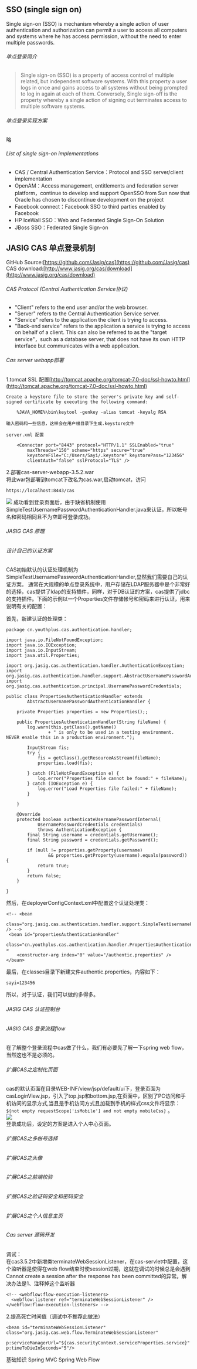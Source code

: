 ## SSO (single sign on)
Single sign-on (SSO) is mechanism whereby a single action of user authentication and authorization can permit a user to access all computers and systems where he has access permission, without the need to enter multiple passwords.  

###### 单点登录简介
> Single sign-on (SSO) is a property of access control of multiple related, but independent software systems. 
> With this property a user logs in once and gains access to all systems without being prompted to log in 
> again at each of them. Conversely, Single sign-off is the property whereby a single action of signing out 
> terminates access to multiple software systems.  

###### 单点登录实现方案
略

###### List of single sign-on implementations
* CAS / Central Authentication Service：Protocol and SSO server/client implementation  
* OpenAM：Access management, entitlements and federation server platform，continue to develop and support OpenSSO from Sun now that Oracle has chosen to discontinue development on the project
* Facebook connect：Facebook SSO to third parties enabled by Facebook  
* HP IceWall SSO：Web and Federated Single Sign-On Solution  
* JBoss SSO：Federated Single Sign-on  

## JASIG CAS‎ 单点登录机制

GitHub Source:[https://github.com/Jasig/cas](https://github.com/Jasig/cas)  
CAS download:[http://www.jasig.org/cas/download](http://www.jasig.org/cas/download)  

###### CAS Protocol (Central Authentication Service协议)

* "Client" refers to the end user and/or the web browser.
* "Server" refers to the Central Authentication Service server.
* "Service" refers to the application the client is trying to access.
* "Back-end service" refers to the application a service is trying to access on behalf of a client. This can also be referred to as the "target service"，such as a database server, that does not have its own HTTP interface but communicates with a web application.

###### Cas server webapp部署
1.tomcat SSL 配置[http://tomcat.apache.org/tomcat-7.0-doc/ssl-howto.html](http://tomcat.apache.org/tomcat-7.0-doc/ssl-howto.html)  

    Create a keystore file to store the server's private key and self-signed certificate by executing the following command:  

        %JAVA_HOME%\bin\keytool -genkey -alias tomcat -keyalg RSA

    输入密码和一些信息，这样会在用户根目录下生成.keystore文件  

    server.xml 配置

        <Connector port="8443" protocol="HTTP/1.1" SSLEnabled="true"
            maxThreads="150" scheme="https" secure="true"
            keystoreFile="C:/Users/Sayi/.keystore" keystorePass="123456"
            clientAuth="false" sslProtocol="TLS" />  

2.部署cas-server-webapp-3.5.2.war  
将此war包部署到tomcat下改名为cas.war,启动tomcat，访问

    https://localhost:8443/cas
![](cas-login.png)
成功看到登录页面后，由于缺省机制使用
SimpleTestUsernamePasswordAuthenticationHandler.java来认证，所以帐号名和密码相同且不为空即可登录成功。

###### JASIG CAS‎ 原理


###### 设计自己的认证方案
CAS初始默认的认证处理机制为SimpleTestUsernamePasswordAuthenticationHandler,显然我们需要自己的认证方案。
通常在大规模的单点登录系统中，用户存储在LDAP服务器中是个非常好的选择，cas提供了ldap的支持插件，同样，对于DB认证的方案，cas提供了jdbc的支持插件。下面的示例以一个Properties文件存储帐号和密码来进行认证，用来说明有关的配置：  

首先，新建认证的处理类：  

    package cn.youthplus.cas.authentication.handler;

    import java.io.FileNotFoundException;
    import java.io.IOException;
    import java.io.InputStream;
    import java.util.Properties;

    import org.jasig.cas.authentication.handler.AuthenticationException;
    import org.jasig.cas.authentication.handler.support.AbstractUsernamePasswordAuthenticationHandler;
    import org.jasig.cas.authentication.principal.UsernamePasswordCredentials;

    public class PropertiesAuthenticationHandler extends
            AbstractUsernamePasswordAuthenticationHandler {

        private Properties properties = new Properties();;

        public PropertiesAuthenticationHandler(String fileName) {
            log.warn(this.getClass().getName()
                    + " is only to be used in a testing environment.  NEVER enable this in a production environment.");

            InputStream fis;
            try {
                fis = getClass().getResourceAsStream(fileName);
                properties.load(fis);

            } catch (FileNotFoundException e) {
                log.error("Properties file cannot be found:" + fileName);
            } catch (IOException e) {
                log.error("Load Properties file failed:" + fileName);
            }

        }

        @Override
        protected boolean authenticateUsernamePasswordInternal(
                UsernamePasswordCredentials credentials)
                throws AuthenticationException {
            final String username = credentials.getUsername();
            final String password = credentials.getPassword();

            if (null != properties.getProperty(username)
                    && properties.getProperty(username).equals(password)) {
                return true;
            }
            return false;
        }

    }

然后，在deployerConfigContext.xml中配置这个认证处理类：

    <!-- <bean 
        class="org.jasig.cas.authentication.handler.support.SimpleTestUsernamePasswordAuthenticationHandler" /> -->
     <bean id="propertiesAuthenticationHandler"
        class="cn.youthplus.cas.authentication.handler.PropertiesAuthenticationHandler" >
        <constructor-arg index="0" value="/authentic.properties" />
    </bean>

最后，在classes目录下新建文件authentic.properties，内容如下：  

    sayi=123456

所以，对于认证，我们可以做的多得多。


###### JASIG CAS‎ 认证控制台

###### JASIG CAS‎ 登录流程flow
在了解整个登录流程中cas做了什么，我们有必要先了解一下spring web flow，当然这也不是必须的。


###### 扩展CAS之定制化页面
cas的默认页面在目录WEB-INF/view/jsp/default/ui下，登录页面为casLoginView.jsp，引入了top.jsp和bottom.jsp,在页面中，区别了PC访问和手机访问的显示方式,当且是手机访问方式且加载到手机的样式css文件将显示： `${not empty requestScope['isMobile'] and not empty mobileCss}` 。  
![](cus-login.jpg)  
登录成功后，设定的方案是进入个人中心页面。

###### 扩展CAS之多帐号选择

###### 扩展CAS之头像

###### 扩展CAS之前端校验

###### 扩展CAS之验证码安全和密码安全

###### 扩展CAS之个人信息主页


###### Cas server 源码开发
调试：  
在cas3.5.2中新增类terminateWebSessionListener，在cas-servlet中配置，这个监听器是使得在web flow结束时使session过期，这就在调试的时候总是会遇到Cannot create a session after the response has been committed的异常。解决办法是1、注释掉这个监听器  

    <!-- <webflow:flow-execution-listeners>
      <webflow:listener ref="terminateWebSessionListener" />
    </webflow:flow-execution-listeners> -->
2.提高死亡时间值（调试中不推荐此做法）  

    <bean id="terminateWebSessionListener" class="org.jasig.cas.web.flow.TerminateWebSessionListener"
      p:serviceManagerUrl="${cas.securityContext.serviceProperties.service}" p:timeToDieInSeconds="5"/>
基础知识
Spring MVC
Spring Web Flow









